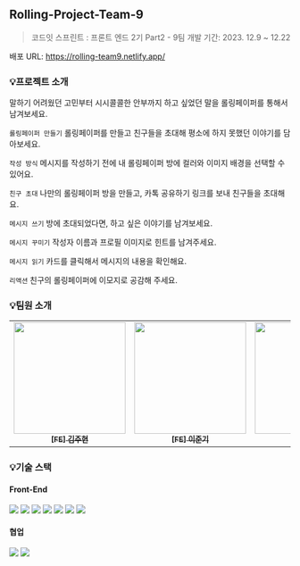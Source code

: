 ## Rolling-Project-Team-9

> 코드잇 스프린트 : 프론트 엔드 2기 Part2 - 9팀
> 개발 기간: 2023. 12.9 ~ 12.22

배포 URL: https://rolling-team9.netlify.app/

### 💡프로젝트 소개

말하기 어려웠던 고민부터 시시콜콜한 안부까지 하고 싶었던 말을 롤링페이퍼를 통해서 남겨보세요.

`롤링페이퍼 만들기` 롤링페이퍼를 만들고 친구들을 초대해 평소에 하지 못했던 이야기를 담아보세요.

`작성 방식` 메시지를 작성하기 전에 내 롤링페이퍼 방에 컬러와 이미지 배경을 선택할 수 있어요.

`친구 초대` 나만의 롤링페이퍼 방을 만들고, 카톡 공유하기 링크를 보내 친구들을 초대해요.

`메시지 쓰기` 방에 초대되었다면, 하고 싶은 이야기를 남겨보세요.

`메시지 꾸미기` 작성자 이름과 프로필 이미지로 힌트를 남겨주세요.

`메시지 읽기` 카드를 클릭해서 메시지의 내용을 확인해요.

`리액션` 친구의 롤링페이퍼에 이모지로 공감해 주세요.

### 💡팀원 소개

<table>
  <tbody>
    <tr>
      <td align="center"><a href="https://github.com/kimbobby">
      <img width=200px src="https://velog.velcdn.com/images/ynmkim/post/1b0d1275-a0f9-4af0-addf-66ca92f70dbe/image.png" alt=""/><br />
      <sub><b>[FE] 김주현</b></sub></a><br /></td>
      <td align="center"><a href="https://github.com/eonpain">
      <img width=200px src="https://velog.velcdn.com/images/ynmkim/post/87530a1d-22d7-4f07-8f53-18fff05262c1/image.png" alt=""/><br />
      <sub><b>[FE] 이준기</b></sub></a><br /></td>
      <td align="center"><a href="https://github.com/juncastle97">
      <img width=200px src="https://velog.velcdn.com/images/ynmkim/post/14b3c722-1ce2-4539-94d5-c03e422ce006/image.png" alt=""/><br />
      <sub><b>[FE] 박준성</b></sub></a><br /></td>
      <td align="center"><a href="https://github.com/Useong0">
      <img width=200px src="https://velog.velcdn.com/images/ynmkim/post/0a00f9ad-94c3-43e7-bb86-d716fe1abd2f/image.png" alt=""/><br />
      <sub><b>[FE] 박운성</b></sub></a><br /></td>
       <td align="center"><a href="https://github.com/ynmkim">
      <img width=200px src="https://velog.velcdn.com/images/ynmkim/post/56184a02-b906-4d67-837d-1d99f97cf556/image.png" alt=""/><br />
      <sub><b>[FE] 김윤미</b></sub></a><br /></td>
    </tr>
  </tbody>
</table>

### 💡기술 스택


#### Front-End

<div style="margin: ; text-align: left;" "text-align: left;">
  <img src="https://img.shields.io/badge/React-61DAFB?style=for-the-badge&logo=React&logoColor=white">
  <img src="https://img.shields.io/badge/Javascript-F7DF1E?style=for-the-badge&logo=Javascript&logoColor=white">
  <img src="https://img.shields.io/badge/HTML5-E34F26?style=for-the-badge&logo=HTML5&logoColor=white">
  <img src="https://img.shields.io/badge/StyledComponents-DB7093?style=for-the-badge&logo=StyledComponents&logoColor=white">
  <img src="https://img.shields.io/badge/React-61DAFB?style=for-the-badge&logo=React&logoColor=white">
  <img src="https://img.shields.io/badge/Eslint-4B32C3?style=for-the-badge&logo=Eslint&logoColor=white">
  <img src="https://img.shields.io/badge/Prettier-F7B93E?style=for-the-badge&logo=Prettier&logoColor=white">
 </div>



#### 협업

 <div style="margin: ; text-align: left;" "text-align: left;"> 
   <img src="https://img.shields.io/badge/Git-F05032?style=for-the-badge&logo=Git&logoColor=white">
   <img src="https://img.shields.io/badge/Github-181717?style=for-the-badge&logo=Github&logoColor=white">
</div>
